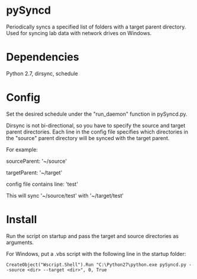 # pySyncd
Periodically syncs a specified list of folders with a target parent directory. Used for syncing lab data with network drives on Windows.

# Dependencies
Python 2.7, dirsync, schedule

# Config
Set the desired schedule under the "run_daemon" function in pySyncd.py.

Dirsync is not bi-directional, so you have to specify the source and target parent directories. Each line in the config file specifies which directories in the "source" parent directory will be synced with the target parent. 

For example:

sourceParent: '\~/source'

targetParent: '\~/target'

config file contains line: 'test'

This will sync '\~/source/test' with '\~/target/test'

# Install
Run the script on startup and pass the target and source directories as arguments.

For Windows, put a .vbs script with the following line in the startup folder:
```
CreateObject("Wscript.Shell").Run "C:\Python27\python.exe pySyncd.py --source <dir> --target <dir>", 0, True
```
